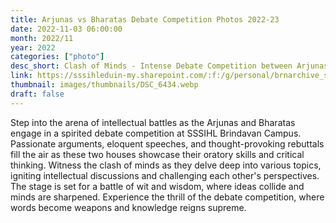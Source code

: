 ```yaml
---
title: Arjunas vs Bharatas Debate Competition Photos 2022-23
date: 2022-11-03 06:00:00
month: 2022/11
year: 2022
categories: ["photo"]
desc_short: Clash of Minds - Intense Debate Competition between Arjunas and Bharatas at SSSIHL Brindavan Campus.
link: https://sssihleduin-my.sharepoint.com/:f:/g/personal/brnarchive_sssihl_edu_in/EuJrjiopXRxFlXmBNxP0CeMBcHUnyrV9wt0wAu1zBs9KzQ?e=LfJkEp
thumbnail: images/thumbnails/DSC_6434.webp
draft: false
---
```


Step into the arena of intellectual battles as the Arjunas and Bharatas engage in a spirited debate competition at SSSIHL Brindavan Campus. Passionate arguments, eloquent speeches, and thought-provoking rebuttals fill the air as these two houses showcase their oratory skills and critical thinking. Witness the clash of minds as they delve deep into various topics, igniting intellectual discussions and challenging each other's perspectives. The stage is set for a battle of wit and wisdom, where ideas collide and minds are sharpened. Experience the thrill of the debate competition, where words become weapons and knowledge reigns supreme.
